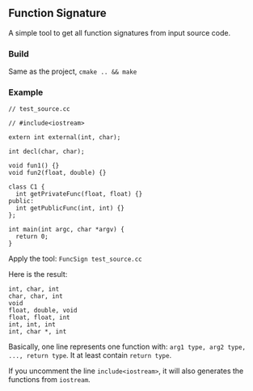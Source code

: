 ## Function Signature

A simple tool to get all function signatures from input source code.
### Build
Same as the project, `cmake .. && make `

### Example



``` cplusplus
// test_source.cc

// #include<iostream>

extern int external(int, char);

int decl(char, char);

void fun1() {}
void fun2(float, double) {}

class C1 {
  int getPrivateFunc(float, float) {}
public:
  int getPublicFunc(int, int) {}
};

int main(int argc, char *argv) {
  return 0;
}
```


Apply the tool:
`FuncSign test_source.cc`

Here is the result:
```
int, char, int
char, char, int
void
float, double, void
float, float, int
int, int, int
int, char *, int
```

Basically, one line represents one function with: `arg1 type, arg2 type, ..., return type`. It at least contain `return type`.

If you uncomment the line `include<iostream>`, it will also generates the functions from `iostream`.
